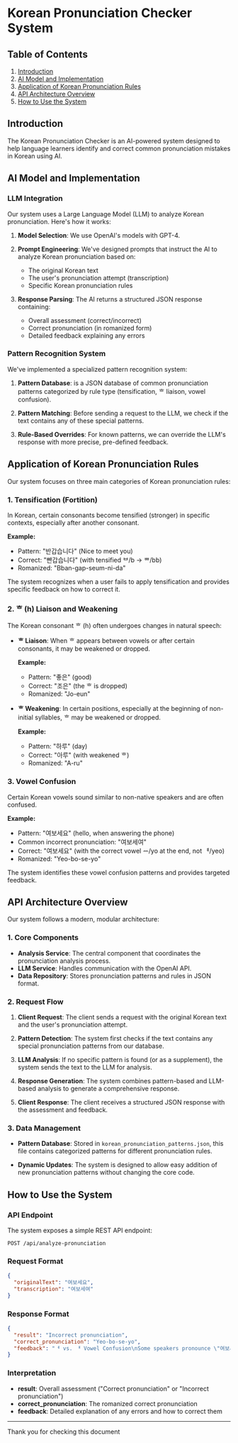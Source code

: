 # Korean Pronunciation Checker System

## Table of Contents

1. [Introduction](#introduction)
2. [AI Model and Implementation](#ai-model-and-implementation)
3. [Application of Korean Pronunciation Rules](#application-of-korean-pronunciation-rules)
4. [API Architecture Overview](#api-architecture-overview)
5. [How to Use the System](#how-to-use-the-system)

## Introduction

The Korean Pronunciation Checker is an AI-powered system designed to help language learners identify and correct common pronunciation mistakes in Korean using AI.

## AI Model and Implementation

### LLM Integration

Our system uses a Large Language Model (LLM) to analyze Korean pronunciation. Here's how it works:

1. **Model Selection**: We use OpenAI's models with GPT-4.

2. **Prompt Engineering**: We've designed prompts that instruct the AI to analyze Korean pronunciation based on:
   - The original Korean text
   - The user's pronunciation attempt (transcription)
   - Specific Korean pronunciation rules

3. **Response Parsing**: The AI returns a structured JSON response containing:
   - Overall assessment (correct/incorrect)
   - Correct pronunciation (in romanized form)
   - Detailed feedback explaining any errors

### Pattern Recognition System

We've implemented a specialized pattern recognition system:

1. **Pattern Database**: is a JSON database of common pronunciation patterns categorized by rule type (tensification, ᄒ liaison, vowel confusion).

2. **Pattern Matching**: Before sending a request to the LLM, we check if the text contains any of these special patterns.

3. **Rule-Based Overrides**: For known patterns, we can override the LLM's response with more precise, pre-defined feedback.

## Application of Korean Pronunciation Rules

Our system focuses on three main categories of Korean pronunciation rules:

### 1. Tensification (Fortition)

In Korean, certain consonants become tensified (stronger) in specific contexts, especially after another consonant.

**Example:**
- Pattern: "반갑습니다" (Nice to meet you)
- Correct: "빤갑습니다" (with tensified ᄇ/b → ᄈ/bb)
- Romanized: "Bban-gap-seum-ni-da"

The system recognizes when a user fails to apply tensification and provides specific feedback on how to correct it.

### 2. ᄒ (h) Liaison and Weakening

The Korean consonant ᄒ (h) often undergoes changes in natural speech:

- **ᄒ Liaison**: When ᄒ appears between vowels or after certain consonants, it may be weakened or dropped.
  
  **Example:**
  - Pattern: "좋은" (good)
  - Correct: "조은" (the ᄒ is dropped)
  - Romanized: "Jo-eun"

- **ᄒ Weakening**: In certain positions, especially at the beginning of non-initial syllables, ᄒ may be weakened or dropped.
  
  **Example:**
  - Pattern: "하루" (day)
  - Correct: "아루" (with weakened ᄒ)
  - Romanized: "A-ru"

### 3. Vowel Confusion

Certain Korean vowels sound similar to non-native speakers and are often confused.

**Example:**
- Pattern: "여보세요" (hello, when answering the phone)
- Common incorrect pronunciation: "여보세여"
- Correct: "여보세요" (with the correct vowel ᅭ/yo at the end, not ᅨ/yeo)
- Romanized: "Yeo-bo-se-yo"

The system identifies these vowel confusion patterns and provides targeted feedback.

## API Architecture Overview

Our system follows a modern, modular architecture:

### 1. Core Components

- **Analysis Service**: The central component that coordinates the pronunciation analysis process.
- **LLM Service**: Handles communication with the OpenAI API.
- **Data Repository**: Stores pronunciation patterns and rules in JSON format.

### 2. Request Flow

1. **Client Request**: The client sends a request with the original Korean text and the user's pronunciation attempt.

2. **Pattern Detection**: The system first checks if the text contains any special pronunciation patterns from our database.

3. **LLM Analysis**: If no specific pattern is found (or as a supplement), the system sends the text to the LLM for analysis.

4. **Response Generation**: The system combines pattern-based and LLM-based analysis to generate a comprehensive response.

5. **Client Response**: The client receives a structured JSON response with the assessment and feedback.

### 3. Data Management

- **Pattern Database**: Stored in `korean_pronunciation_patterns.json`, this file contains categorized patterns for different pronunciation rules.

- **Dynamic Updates**: The system is designed to allow easy addition of new pronunciation patterns without changing the core code.

## How to Use the System

### API Endpoint

The system exposes a simple REST API endpoint:

```
POST /api/analyze-pronunciation
```

### Request Format

```json
{
  "originalText": "여보세요",
  "transcription": "여보세여"
}
```

### Response Format

```json
{
  "result": "Incorrect pronunciation",
  "correct_pronunciation": "Yeo-bo-se-yo",
  "feedback": "ᅦ vs. ᅢ Vowel Confusion\nSome speakers pronounce \"여보세요\" as \"여보세여\"\nCorrect Pronunciation: Yeo-bo-se-yo."
}
```

### Interpretation

- **result**: Overall assessment ("Correct pronunciation" or "Incorrect pronunciation")
- **correct_pronunciation**: The romanized correct pronunciation
- **feedback**: Detailed explanation of any errors and how to correct them

---

Thank you for checking this document